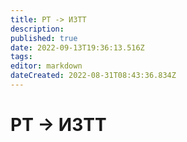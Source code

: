 ```yaml
---
title: РТ -> ИЗТТ
description: 
published: true
date: 2022-09-13T19:36:13.516Z
tags: 
editor: markdown
dateCreated: 2022-08-31T08:43:36.834Z
---
```


# РТ -> ИЗТТ

